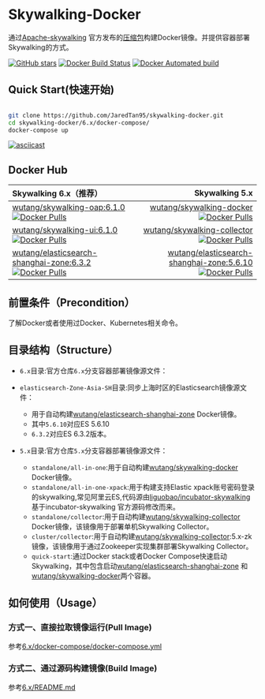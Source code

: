 # Skywalking-Docker

通过[Apache-skywalking](https://github.com/apache/incubator-skywalking/)
官方发布的[压缩包](https://skywalking.incubator.apache.org/)构建Docker镜像。并提供容器部署Skywalking的方式。

[![GitHub stars](https://img.shields.io/github/stars/JaredTan95/skywalking-docker.svg?style=for-the-badge&label=Stars&logo=github)](https://github.com/JaredTan95/skywalking-docker) [![Docker Build Status](https://img.shields.io/docker/build/wutang/skywalking-docker.svg)](https://hub.docker.com/r/wutang/skywalking-docker/) [![Docker Automated build](https://img.shields.io/docker/automated/wutang/skywalking-docker.svg)](https://hub.docker.com/r/wutang/skywalking-docker/builds/)

## Quick Start(快速开始)

```bash

git clone https://github.com/JaredTan95/skywalking-docker.git
cd skywalking-docker/6.x/docker-compose/
docker-compose up

```

[![asciicast](https://asciinema.org/a/rwZPy0SROmI1we0Na5Q4W6dRG.svg)](https://asciinema.org/a/rwZPy0SROmI1we0Na5Q4W6dRG?t=0)

## Docker Hub

| Skywalking 6.x（推荐） | Skywalking 5.x| 
| :------| ------: |
| [wutang/skywalking-oap:6.1.0](https://hub.docker.com/r/wutang/skywalking-oap/) [![Docker Pulls](https://img.shields.io/docker/pulls/wutang/skywalking-oap.svg)](https://hub.docker.com/r/wutang/skywalking-oap/)| [wutang/skywalking-docker](https://hub.docker.com/r/wutang/skywalking-docker/) [![Docker Pulls](https://img.shields.io/docker/pulls/wutang/skywalking-docker.svg)](https://hub.docker.com/r/wutang/skywalking-docker/) | 
| [wutang/skywalking-ui:6.1.0](https://hub.docker.com/r/wutang/skywalking-ui/) [![Docker Pulls](https://img.shields.io/docker/pulls/wutang/skywalking-ui.svg)](https://hub.docker.com/r/wutang/skywalking-ui/) | [wutang/skywalking-collector](https://hub.docker.com/r/wutang/skywalking-collector/) [![Docker Pulls](https://img.shields.io/docker/pulls/wutang/skywalking-collector.svg)](https://hub.docker.com/r/wutang/skywalking-collector/)|
|[wutang/elasticsearch-shanghai-zone:6.3.2](https://hub.docker.com/r/wutang/elasticsearch-shanghai-zone/) [![Docker Pulls](https://img.shields.io/docker/pulls/wutang/elasticsearch-shanghai-zone.svg)](https://hub.docker.com/r/wutang/elasticsearch-shanghai-zone/)|[wutang/elasticsearch-shanghai-zone:5.6.10](https://hub.docker.com/r/wutang/elasticsearch-shanghai-zone/) [![Docker Pulls](https://img.shields.io/docker/pulls/wutang/elasticsearch-shanghai-zone.svg)](https://hub.docker.com/r/wutang/elasticsearch-shanghai-zone/)|

## 前置条件（Precondition）

 了解Docker或者使用过Docker、Kubernetes相关命令。

## 目录结构（Structure）

- `6.x`目录:官方仓库`6.x`分支容器部署镜像源文件：

- `elasticsearch-Zone-Asia-SH`目录:同步上海时区的Elasticsearch镜像源文件：

  - 用于自动构建[wutang/elasticsearch-shanghai-zone](https://hub.docker.com/r/wutang/elasticsearch-shanghai-zone/) Docker镜像。
  - 其中`5.6.10`对应ES 5.6.10
  - `6.3.2`对应ES 6.3.2版本。

- `5.x`目录:官方仓库`5.x`分支容器部署镜像源文件：

  - `standalone/all-in-one`:用于自动构建[wutang/skywalking-docker](https://hub.docker.com/r/wutang/skywalking-docker/) Docker镜像。
  - `standalone/all-in-one-xpack`:用于构建支持Elastic xpack账号密码登录的skywalking,常见阿里云ES,代码源由[liguobao/incubator-skywalking](https://github.com/liguobao/incubator-skywalking)基于incubator-skywalking 官方源码修改而来。
  - `standalone/collector`:用于自动构建[wutang/skywalking-collector](https://hub.docker.com/r/wutang/skywalking-collector/) Docker镜像，该镜像用于部署单机Skywalking Collector。
  - `cluster/collector`:用于自动构建[wutang/skywalking-collector](https://hub.docker.com/r/wutang/skywalking-collector/):5.x-zk 镜像，该镜像用于通过Zookeeper实现集群部署Skywalking Collector。
  - `quick-start`:通过Docker stack或者Docker Compose快速启动Skywalking，其中包含启动[wutang/elasticsearch-shanghai-zone](https://hub.docker.com/r/wutang/elasticsearch-shanghai-zone/) 和[wutang/skywalking-docker](https://hub.docker.com/r/wutang/skywalking-docker/)两个容器。

## 如何使用（Usage）

### 方式一、直接拉取镜像运行(Pull Image)

参考[6.x/docker-compose/docker-compose.yml](6.x/docker-compose/docker-compose.yml)

### 方式二、通过源码构建镜像(Build Image)

参考[6.x/README.md](6.x/README.md)
